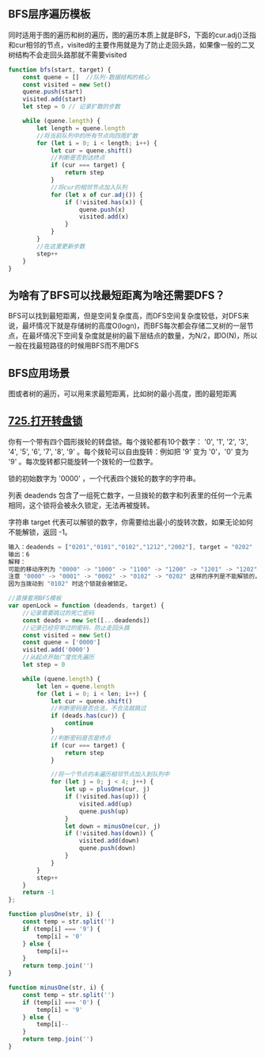 ## BFS层序遍历模板

同时适用于图的遍历和树的遍历，图的遍历本质上就是BFS，下面的cur.adj()泛指和cur相邻的节点，visited的主要作用就是为了防止走回头路，如果像一般的二叉树结构不会走回头路那就不需要visited

```javascript
function bfs(start, target) {
    const quene = []  //队列-数据结构的核心
    const visited = new Set()
    quene.push(start)
    visited.add(start)
    let step = 0 // 记录扩散的步数

    while (quene.length) {
        let length = quene.length
        //将当前队列中的所有节点向四周扩散
        for (let i = 0; i < length; i++) {
            let cur = quene.shift()
            //判断是否到达终点
            if (cur === target) {
                return step
            }
            //将cur的相邻节点加入队列
            for (let x of cur.adj()) {
                if (!visited.has(x)) {
                    quene.push(x)
                    visited.add(x)
                }
            }
        }
        //在这里更新步数
        step++
    }
}
```

## 为啥有了BFS可以找最短距离为啥还需要DFS？

BFS可以找到最短距离，但是空间复杂度高，而DFS空间复杂度较低，对DFS来说，最坏情况下就是存储树的高度O(logn)，而BFS每次都会存储二叉树的一层节点，在最坏情况下空间复杂度就是树的最下层结点的数量，为N/2，即O(N)，所以一般在找最短路径的时候用BFS而不用DFS



## BFS应用场景

图或者树的遍历，可以用来求最短距离，比如树的最小高度，图的最短距离



## [725.打开转盘锁](https://leetcode-cn.com/problems/open-the-lock/)

你有一个带有四个圆形拨轮的转盘锁。每个拨轮都有10个数字： '0', '1', '2', '3', '4', '5', '6', '7', '8', '9' 。每个拨轮可以自由旋转：例如把 '9' 变为  '0'，'0' 变为 '9' 。每次旋转都只能旋转一个拨轮的一位数字。

锁的初始数字为 '0000' ，一个代表四个拨轮的数字的字符串。

列表 deadends 包含了一组死亡数字，一旦拨轮的数字和列表里的任何一个元素相同，这个锁将会被永久锁定，无法再被旋转。

字符串 target 代表可以解锁的数字，你需要给出最小的旋转次数，如果无论如何不能解锁，返回 -1。

```javascript
输入：deadends = ["0201","0101","0102","1212","2002"], target = "0202"
输出：6
解释：
可能的移动序列为 "0000" -> "1000" -> "1100" -> "1200" -> "1201" -> "1202" -> "0202"。
注意 "0000" -> "0001" -> "0002" -> "0102" -> "0202" 这样的序列是不能解锁的，
因为当拨动到 "0102" 时这个锁就会被锁定。
```

```javascript
//直接套用BFS模板
var openLock = function (deadends, target) {
    //记录需要跳过的死亡密码
    const deads = new Set([...deadends])
    //记录已经穷举过的密码，防止走回头路
    const visited = new Set()
    const quene = ['0000']
    visited.add('0000')
    //从起点开始广度优先遍历
    let step = 0

    while (quene.length) {
        let len = quene.length
        for (let i = 0; i < len; i++) {
            let cur = quene.shift()
            //判断密码是否合法，不合法就跳过
            if (deads.has(cur)) {
                continue
            }
            //判断密码是否是终点
            if (cur === target) {
                return step
            }

            //将一个节点的未遍历相邻节点加入到队列中
            for (let j = 0; j < 4; j++) {
                let up = plusOne(cur, j)
                if (!visited.has(up)) {
                    visited.add(up)
                    quene.push(up)
                }
                let down = minusOne(cur, j)
                if (!visited.has(down)) {
                    visited.add(down)
                    quene.push(down)
                }
            }
        }
        step++
    }
    return -1
};

function plusOne(str, i) {
    const temp = str.split('')
    if (temp[i] === '9') {
        temp[i] = '0'
    } else {
        temp[i]++
    }
    return temp.join('')
}

function minusOne(str, i) {
    const temp = str.split('')
    if (temp[i] === '0') {
        temp[i] = '9'
    } else {
        temp[i]--
    }
    return temp.join('')
}
```

